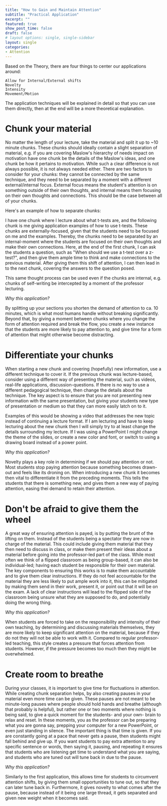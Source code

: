 ```yaml
---
title: "How to Gain and Maintain Attention"
subtitle: "Practical Application"
excerpt: ""
featured: true
show_post_time: false
draft: false
# layout options: single, single-sidebar
layout: single
categories:
- Attention
---
```

Based on the Theory, there are four things to center our applications around:

    Allow for Internal/External shifts
    Novelty
    Intensity
    Movement/Motion

The application techniques will be explained in detail so that you can use them directly, then at the end will be a more theoretical explanation.   

# Chunk your material

No matter the length of your lecture, take the material and split it up to ~10 minute chunks. These chunks should ideally contain a slight separation of material, e.g. if you are covering Maslow's hierarchy of needs impact on motivation have one chunk be the details of the Maslow's ideas, and one chunk be how it pertains to motivation. While such a clear difference is not always possible, it is not always needed either. There are two factors to consider for your chunks: they cannot be connected by the same technique, and they need to be separated by a moment with a different external/internal focus. External focus means the student's attention is on something outside of their own thoughts, and internal means them focusing on their own thoughts and connections. This should be the case between all of your chunks. 
 
Here's an example of how to separate chunks: 

I have one chunk where I lecture about what t-tests are, and the following chunk is me giving application examples of how to use t-tests. These chunks are externally-focused, given that the students need to be focused on me and the examples. Thereby, the chunks need to be separated by an internal-moment where the students are focused on their own thoughts and make their own connections. Here, at the end of the first chunk, I can ask the students a question, such as "When should we use a t-test over a z-test?", and then give them ample time to think and make connections to the previous material. After giving them this shift of attention, I can then lead in to the next chunk, covering the answers to the question posed. 

This same thought process can be used even if the chunks are internal, e.g. chunks of self-writing be intercepted by a moment of the professor lecturing. 
  

*Why this application?* 

By splitting up your sections you shorten the demand of attention to ca. 10 minutes, which is what most humans handle without breaking significantly. Beyond that, by giving a moment between chunks where you change the form of attention required and break the flow, you create a new instance that the students are more likely to pay attention to, and give time for a form of attention that might otherwise become distracting.   

# Differentiate your chunks 

When starting a new chunk and covering (hopefully) new information, use a different technique to cover it. If the previous chunk was lecture-based, consider using a different way of presenting the material, such as videos, real-life applications, discussion-questions. If there is no way to use a different pedagogical technique, then change the details about the technique. The key aspect is to ensure that you are not presenting new information with the same presentation, but giving your students new type of presentation or medium so that they can more easily latch on to it. 

Examples of this would be showing a video that addresses the new topic instead of continuing a lecture format. If I am lecturing and have to keep lecturing about the new chunk then I will simply try to at least change the details surrounding my lecture. If I was using a PowerPoint I might change the theme of the slides, or create a new color and font, or switch to using a drawing board instead of a power point. 

*Why this application?*

Novelty plays a key role in determining if we should pay attention or not. Most students stop paying attention because something becomes drawn-out and feels like its droning on. When introducing a new chunk it becomes then vital to differentiate it from the preceding moments. This tells the students that there is something new, and gives them a new way of paying attention, easing thei demand to retain their attention. 

# Don't be afraid to give them the wheel 

A great way of ensuring attention is payed, is by putting the brunt of the lifting on them. Instead of the students being a spectator they are now in charge of the material. This could include giving them material that they then need to discuss in class, or make them present their ideas about a material before going into the professor-led part of the class. While most often we think of a flipped classroom as being group-based, it can also be individual-led; having each student be responsible for their own material. The key components to ensuring this works is to make them accountable and to give them clear instructions. If they do not feel accountable for the material they are less likely to put ample work into it, this can be mitigated by making them send in their work, present it, or point out that it will be on the exam. A lack of clear instructions will lead to the flipped side of the classroom being unsure what they are supposed to do, and potentially doing the wrong thing. 


*Why this application?*

When students are forced to take on the responsibility and intensity of their own teaching, by determining and discussing materials themselves, they are more likely to keep significant attention on the material, because if they do not they will not be able to work with it. Compared to regular professor-led teaching, this style creates a pressure that forces attention from students. However, if the pressure becomes too much then they might be overwhelmed. 

# Create room to breathe

During your classes, it is important to give time for fluctuations in attention. While creating chunk separation helps, by also creating pauses in your material even more time can be given. These pauses are not meant to be minute-long pauses where people should hold hands and breathe (although that probably is helpful), but rather one or two moments where nothing is being said, to give a quick moment for the students- and your own- brain to relax and reset. In these moments, you as the professor can be preparing what you are gonna say, prepping your computer for a new PowerPoint, or even just standing in silence. The important thing is that time is given. If you are constantly going at a pace that never gets a pause, then students might fall behind and give up. If you want students to pay extra attention to any specific sentence or words, then saying it, pausing, and repeating it ensures that students who are listening get time to understand what you are saying, and students who are tuned out will tune back in due to the pause. 

*Why this application?*

Similarly to the first application, this allows time for students to circumvent attention shifts, by giving them small opportunities to tune out, so that they can later tune back in. Furthermore, it gives novelty to what comes after the pause, because instead of it being one large thread, it gets separated and given new weight when it becomes said.


